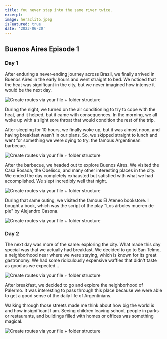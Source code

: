 ```yaml
---
title: You never step into the same river twice.
excerpt: 
image: heraclito.jpeg
isFeatured: true
date: '2023-06-20'
---
```


## Buenos Aires Episode 1

### Day 1

After enduring a never-ending journey across Brazil, we finally arrived in Buenos Aires in the early hours and went straight to bed. We noticed that the heat was significant in the city, but we never imagined how intense it would be the next day.

![Create routes via your file + folder structure](argentina3.jpeg)


During the night, we turned on the air conditioning to try to cope with the heat, and it helped, but it came with consequences. In the morning, we all woke up with a slight sore throat that would condition the rest of the trip.

After sleeping for 10 hours, we finally woke up, but it was almost noon, and having breakfast wasn't in our plans. So, we skipped straight to lunch and went for something we were dying to try: the famous Argentinean barbecue.

![Create routes via your file + folder structure](argentina4.jpeg)

After the barbecue, we headed out to explore Buenos Aires. We visited the Casa Rosada, the Obelisco, and many other interesting places in the city. We ended the day completely exhausted but satisfied with what we had accomplished. We slept incredibly well that night.

![Create routes via your file + folder structure](argentina1.jpg)

During that same outing, we visited the famous El Ateneo bookstore. I bought a book, which was the script of the play "Los árboles mueren de pie" by Alejandro Casona.

![Create routes via your file + folder structure](argentina5.jpeg)

### Day 2

The next day was more of the same: exploring the city. What made this day special was that we actually had breakfast. We decided to go to San Telmo, a neighborhood near where we were staying, which is known for its great gastronomy. We had some ridiculously expensive waffles that didn't taste as good as we expected...

![Create routes via your file + folder structure](argentina6.jpeg)


After breakfast, we decided to go and explore the neighborhood of Palermo. It was interesting to pass through this place because we were able to get a good sense of the daily life of Argentinians.

Walking through those streets made me think about how big the world is and how insignificant I am. Seeing children leaving school, people in parks or restaurants, and buildings filled with homes or offices was something magical.

![Create routes via your file + folder structure](argentina7.jpeg)

